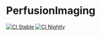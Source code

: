 # PerfusionImaging

[![CI Stable](https://github.com/Dale-Black/PerfusionImaging.jl/actions/workflows/CI.yml/badge.svg?branch=master)](https://github.com/Dale-Black/PerfusionImaging.jl/actions/workflows/CI.yml)
[![CI Nightly](https://github.com/Dale-Black/PerfusionImaging.jl/actions/workflows/Nightly.yml/badge.svg?branch=master)](https://github.com/Dale-Black/PerfusionImaging.jl/actions/workflows/Nightly.yml)
